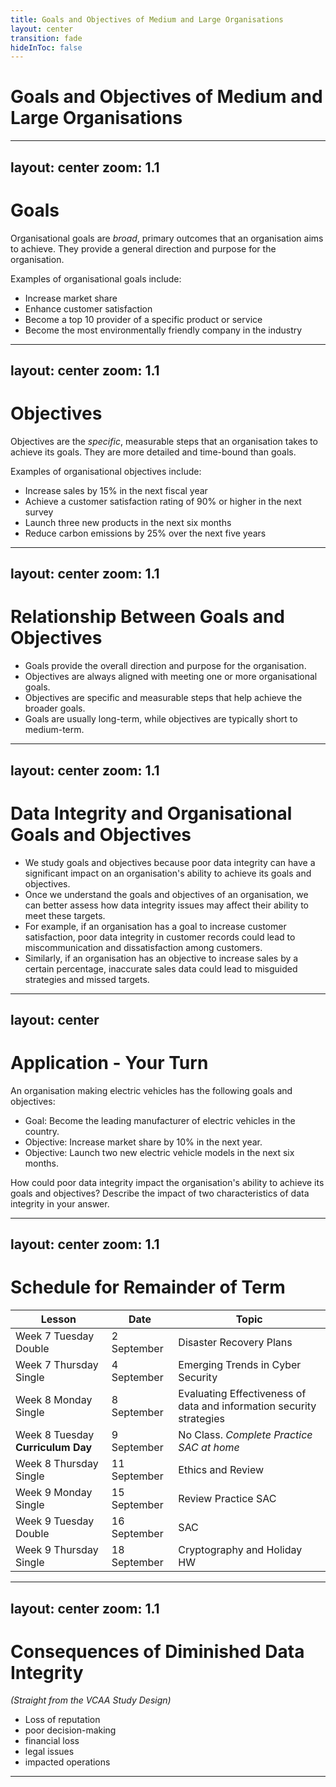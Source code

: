 ```yaml
---
title: Goals and Objectives of Medium and Large Organisations
layout: center
transition: fade
hideInToc: false
---
```


# Goals and Objectives of Medium and Large Organisations

---
layout: center
zoom: 1.1
---

# Goals

Organisational goals are *broad*, primary outcomes that an organisation aims to achieve. They provide a general direction and purpose for the organisation.

Examples of organisational goals include:

- Increase market share
- Enhance customer satisfaction
- Become a top 10 provider of a specific product or service
- Become the most environmentally friendly company in the industry

---
layout: center
zoom: 1.1
---

# Objectives

Objectives are the *specific*, measurable steps that an organisation takes to achieve its goals. They are more detailed and time-bound than goals.

Examples of organisational objectives include:

- Increase sales by 15% in the next fiscal year
- Achieve a customer satisfaction rating of 90% or higher in the next survey
- Launch three new products in the next six months
- Reduce carbon emissions by 25% over the next five years

---
layout: center
zoom: 1.1
---

# Relationship Between Goals and Objectives

- Goals provide the overall direction and purpose for the organisation.
- Objectives are always aligned with meeting one or more organisational goals.
- Objectives are specific and measurable steps that help achieve the broader goals.
- Goals are usually long-term, while objectives are typically short to medium-term.

---
layout: center
zoom: 1.1
---

# Data Integrity and Organisational Goals and Objectives

- We study goals and objectives because poor data integrity can have a significant impact on an organisation's ability to achieve its goals and objectives.
- Once we understand the goals and objectives of an organisation, we can better assess how data integrity issues may affect their ability to meet these targets.
- For example, if an organisation has a goal to increase customer satisfaction, poor data integrity in customer records could lead to miscommunication and dissatisfaction among customers.
- Similarly, if an organisation has an objective to increase sales by a certain percentage, inaccurate sales data could lead to misguided strategies and missed targets.

---
layout: center
---

# Application - Your Turn

An organisation making electric vehicles has the following goals and objectives:
- Goal: Become the leading manufacturer of electric vehicles in the country.
- Objective: Increase market share by 10% in the next year.
- Objective: Launch two new electric vehicle models in the next six months.

How could poor data integrity impact the organisation's ability to achieve its goals and objectives? Describe the impact of two characteristics of data integrity in your answer.

---
layout: center
zoom: 1.1
---

# Schedule for Remainder of Term

|Lesson|Date|Topic|
|-|-|-|
| Week 7 Tuesday Double | 2 September | Disaster Recovery Plans |
| Week 7 Thursday Single | 4 September | Emerging Trends in Cyber Security |
| Week 8 Monday Single | 8 September | Evaluating Effectiveness of data and information security strategies |
| Week 8 Tuesday **Curriculum Day** | 9 September | No Class. *Complete Practice SAC at home* |
| Week 8 Thursday Single | 11 September | Ethics and Review |
| Week 9 Monday Single | 15 September | Review Practice SAC |
| Week 9 Tuesday Double | 16 September | SAC |
| Week 9 Thursday Single | 18 September | Cryptography and Holiday HW |

---
layout: center
zoom: 1.1
---

# Consequences of Diminished Data Integrity

*(Straight from the VCAA Study Design)*

- Loss of reputation
- poor decision-making
- financial loss
- legal issues
- impacted operations

---

